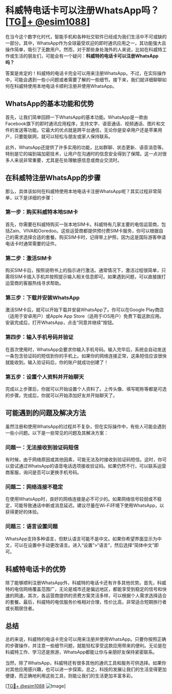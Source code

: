 # 科威特电话卡可以注册WhatsApp吗？[[TG💪+ @esim1088](https://t.me/s/esim1088)]

在当今这个数字化时代，智能手机和各种社交软件已经成为我们生活中不可或缺的一部分。其中，WhatsApp作为全球最受欢迎的即时通讯应用之一，其功能强大且操作简单，吸引了无数用户。然而，对于那些身处海外的人来说，比如在科威特工作或生活的朋友们，可能会有一个疑问：**科威特的电话卡可以注册WhatsApp吗？**

答案是肯定的！科威特的电话卡完全可以用来注册WhatsApp。不过，在实际操作中，可能会遇到一些小问题或者需要了解的一些细节。接下来，我们就详细聊聊如何在科威特使用本地电话卡顺利注册并使用WhatsApp。

## WhatsApp的基本功能和优势

首先，让我们简单回顾一下WhatsApp的基本功能。WhatsApp是一款由Facebook旗下的即时通讯应用程序，支持文字、语音通话、视频通话、图片和文件的发送等功能。它最大的优点就是跨平台通信，无论你是安卓用户还是苹果用户，只要能联网，就可以轻松与朋友或家人保持联系。

此外，WhatsApp还提供了许多实用的功能，比如群聊、状态更新、语音消息等。特别是它的端到端加密技术，让用户在沟通时的信息安全得到了保障。这一点对很多人来说非常重要，尤其是在处理敏感信息或商业交流时。

## 在科威特注册WhatsApp的步骤

那么，具体该如何在科威特使用本地电话卡注册WhatsApp呢？其实过程非常简单，以下是详细的步骤：

### 第一步：购买科威特本地SIM卡

首先，你需要在科威特购买一张本地SIM卡。科威特有几家主要的电信运营商，包括Zain、VIVA和Ooredoo。这些运营商都提供预付费SIM卡服务，你可以根据自己的需求选择合适的套餐。购买SIM卡时，记得带上护照，因为这是国际游客申请电话卡时通常需要的证件。

### 第二步：激活SIM卡

购买SIM卡后，按照说明书上的指示进行激活。通常情况下，激活过程很简单，只需将SIM卡插入手机并按照提示输入相关信息即可。如果遇到问题，可以直接拨打运营商的客服热线寻求帮助。

### 第三步：下载并安装WhatsApp

激活SIM卡后，就可以开始下载并安装WhatsApp了。你可以在Google Play商店（适用于安卓用户）或Apple App Store（适用于iOS用户）免费下载这款应用。安装完成后，打开WhatsApp，点击“同意并继续”按钮。

### 第四步：输入手机号码并验证

在首次使用时，WhatsApp会要求你输入手机号码。输入完毕后，系统会自动发送一条包含验证码的短信到你的手机上。如果你的网络连接正常，这条短信应该很快就能收到。输入验证码后，你的账户就成功创建了！

### 第五步：设置个人资料并开始聊天

完成以上步骤后，你就可以开始设置个人资料了。上传头像、填写昵称等都是可选的步骤。完成后，你就可以开始添加好友并开始聊天了。

## 可能遇到的问题及解决方法

虽然注册和使用WhatsApp的过程并不复杂，但在实际操作中，有些人可能会遇到一些小问题。以下是一些常见的问题及其解决方案：

### 问题一：无法接收到验证码短信

有时候，由于网络原因或其他因素，可能无法及时接收到验证码短信。这时，你可以尝试通过WhatsApp的语音电话选项接收验证码。如果仍然不行，可以联系运营商客服，询问是否可以更换手机号码。

### 问题二：网络连接不稳定

在使用WhatsApp时，良好的网络连接是必不可少的。如果网络信号较弱或不稳定，可能导致通话中断或消息延迟。建议尽量在Wi-Fi环境下使用WhatsApp，以获得更好的体验。

### 问题三：语言设置问题

WhatsApp支持多种语言，但默认语言可能不是中文。如果你希望界面显示为中文，可以在设置中手动更改语言。进入“设置”>“语言”，然后选择“简体中文”即可。

## 科威特电话卡的优势

除了能够顺利注册WhatsApp外，科威特的电话卡还有许多其他优势。首先，科威特的电信网络覆盖范围广，无论是城市还是偏远地区，都能享受到稳定的信号和快速的网速。其次，各运营商提供的资费方案灵活多样，可以根据个人需求选择适合的套餐。最后，科威特的电信服务价格相对合理，性价比高，非常适合短期旅行者或长期居住者。

## 总结

总的来说，科威特的电话卡完全可以用来注册并使用WhatsApp。只要你按照正确的步骤操作，并注意一些细节问题，就能轻松享受这款应用带来的便利。无论是在科威特工作、学习还是旅游，WhatsApp都能让你与亲朋好友保持紧密联系。

当然，除了WhatsApp，科威特还有很多其他的通讯工具和服务可供选择。如果你对其他应用感兴趣，也可以进一步探索。总之，科技的发展让我们的生活变得更加便捷，而正确地利用这些工具，则能让我们的生活更加丰富多彩。

[[TG💪+ @esim1088](https://t.me/s/esim1088) ![Image](https://i.postimg.cc/4NQfJmqS/Snipaste-2025-05-13-00-14-12.png)]